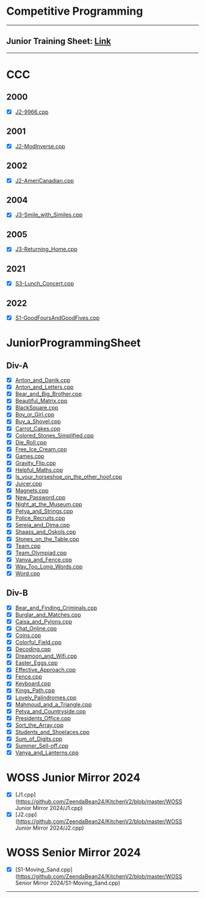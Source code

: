 # Competitive Programming
---
## Junior Training Sheet: [Link](https://docs.google.com/spreadsheets/d/1b5Z5IgLR7RHhMNnnS_nccTdA33M0H4g9JeX6LME3wHQ/edit?usp=sharing)
---
# CCC
## 2000
- [x] [J2-9966.cpp](https://github.com/ZeendaBean24/KitchenV2/blob/master/CCC/2000/J2-9966.cpp)
## 2001
- [x] [J2-ModInverse.cpp](https://github.com/ZeendaBean24/KitchenV2/blob/master/CCC/2001/J2-ModInverse.cpp)
## 2002
- [x] [J2-AmeriCanadian.cpp](https://github.com/ZeendaBean24/KitchenV2/blob/master/CCC/2002/J2-AmeriCanadian.cpp)
## 2004
- [x] [J3-Smile_with_Similes.cpp](https://github.com/ZeendaBean24/KitchenV2/blob/master/CCC/2004/J3-Smile_with_Similes.cpp)
## 2005
- [x] [J3-Returning_Home.cpp](https://github.com/ZeendaBean24/KitchenV2/blob/master/CCC/2005/J3-Returning_Home.cpp)
## 2021
- [x] [S3-Lunch_Concert.cpp](https://github.com/ZeendaBean24/KitchenV2/blob/master/CCC/2021/S3-Lunch_Concert.cpp)
## 2022
- [x] [S1-GoodFoursAndGoodFives.cpp](https://github.com/ZeendaBean24/KitchenV2/blob/master/CCC/2022/S1-GoodFoursAndGoodFives.cpp)
# JuniorProgrammingSheet
## Div-A
- [x] [Anton_and_Danik.cpp](https://github.com/ZeendaBean24/KitchenV2/blob/master/JuniorProgrammingSheet/Div-A/Anton_and_Danik.cpp)
- [x] [Anton_and_Letters.cpp](https://github.com/ZeendaBean24/KitchenV2/blob/master/JuniorProgrammingSheet/Div-A/Anton_and_Letters.cpp)
- [x] [Bear_and_Big_Brother.cpp](https://github.com/ZeendaBean24/KitchenV2/blob/master/JuniorProgrammingSheet/Div-A/Bear_and_Big_Brother.cpp)
- [x] [Beautiful_Matrix.cpp](https://github.com/ZeendaBean24/KitchenV2/blob/master/JuniorProgrammingSheet/Div-A/Beautiful_Matrix.cpp)
- [x] [BlackSquare.cpp](https://github.com/ZeendaBean24/KitchenV2/blob/master/JuniorProgrammingSheet/Div-A/BlackSquare.cpp)
- [x] [Boy_or_Girl.cpp](https://github.com/ZeendaBean24/KitchenV2/blob/master/JuniorProgrammingSheet/Div-A/Boy_or_Girl.cpp)
- [x] [Buy_a_Shovel.cpp](https://github.com/ZeendaBean24/KitchenV2/blob/master/JuniorProgrammingSheet/Div-A/Buy_a_Shovel.cpp)
- [x] [Carrot_Cakes.cpp](https://github.com/ZeendaBean24/KitchenV2/blob/master/JuniorProgrammingSheet/Div-A/Carrot_Cakes.cpp)
- [x] [Colored_Stones_Simplified.cpp](https://github.com/ZeendaBean24/KitchenV2/blob/master/JuniorProgrammingSheet/Div-A/Colored_Stones_Simplified.cpp)
- [x] [Die_Roll.cpp](https://github.com/ZeendaBean24/KitchenV2/blob/master/JuniorProgrammingSheet/Div-A/Die_Roll.cpp)
- [x] [Free_Ice_Cream.cpp](https://github.com/ZeendaBean24/KitchenV2/blob/master/JuniorProgrammingSheet/Div-A/Free_Ice_Cream.cpp)
- [x] [Games.cpp](https://github.com/ZeendaBean24/KitchenV2/blob/master/JuniorProgrammingSheet/Div-A/Games.cpp)
- [x] [Gravity_Flip.cpp](https://github.com/ZeendaBean24/KitchenV2/blob/master/JuniorProgrammingSheet/Div-A/Gravity_Flip.cpp)
- [x] [Helpful_Maths.cpp](https://github.com/ZeendaBean24/KitchenV2/blob/master/JuniorProgrammingSheet/Div-A/Helpful_Maths.cpp)
- [x] [Is_your_horseshoe_on_the_other_hoof.cpp](https://github.com/ZeendaBean24/KitchenV2/blob/master/JuniorProgrammingSheet/Div-A/Is_your_horseshoe_on_the_other_hoof.cpp)
- [x] [Juicer.cpp](https://github.com/ZeendaBean24/KitchenV2/blob/master/JuniorProgrammingSheet/Div-A/Juicer.cpp)
- [x] [Magnets.cpp](https://github.com/ZeendaBean24/KitchenV2/blob/master/JuniorProgrammingSheet/Div-A/Magnets.cpp)
- [x] [New_Password.cpp](https://github.com/ZeendaBean24/KitchenV2/blob/master/JuniorProgrammingSheet/Div-A/New_Password.cpp)
- [x] [Night_at_the_Museum.cpp](https://github.com/ZeendaBean24/KitchenV2/blob/master/JuniorProgrammingSheet/Div-A/Night_at_the_Museum.cpp)
- [x] [Petya_and_Strings.cpp](https://github.com/ZeendaBean24/KitchenV2/blob/master/JuniorProgrammingSheet/Div-A/Petya_and_Strings.cpp)
- [x] [Police_Recruits.cpp](https://github.com/ZeendaBean24/KitchenV2/blob/master/JuniorProgrammingSheet/Div-A/Police_Recruits.cpp)
- [x] [Sereja_and_Dima.cpp](https://github.com/ZeendaBean24/KitchenV2/blob/master/JuniorProgrammingSheet/Div-A/Sereja_and_Dima.cpp)
- [x] [Shaass_and_Oskols.cpp](https://github.com/ZeendaBean24/KitchenV2/blob/master/JuniorProgrammingSheet/Div-A/Shaass_and_Oskols.cpp)
- [x] [Stones_on_the_Table.cpp](https://github.com/ZeendaBean24/KitchenV2/blob/master/JuniorProgrammingSheet/Div-A/Stones_on_the_Table.cpp)
- [x] [Team.cpp](https://github.com/ZeendaBean24/KitchenV2/blob/master/JuniorProgrammingSheet/Div-A/Team.cpp)
- [x] [Team_Olympiad.cpp](https://github.com/ZeendaBean24/KitchenV2/blob/master/JuniorProgrammingSheet/Div-A/Team_Olympiad.cpp)
- [x] [Vanya_and_Fence.cpp](https://github.com/ZeendaBean24/KitchenV2/blob/master/JuniorProgrammingSheet/Div-A/Vanya_and_Fence.cpp)
- [x] [Way_Too_Long_Words.cpp](https://github.com/ZeendaBean24/KitchenV2/blob/master/JuniorProgrammingSheet/Div-A/Way_Too_Long_Words.cpp)
- [x] [Word.cpp](https://github.com/ZeendaBean24/KitchenV2/blob/master/JuniorProgrammingSheet/Div-A/Word.cpp)
## Div-B
- [x] [Bear_and_Finding_Criminals.cpp](https://github.com/ZeendaBean24/KitchenV2/blob/master/JuniorProgrammingSheet/Div-B/Bear_and_Finding_Criminals.cpp)
- [x] [Burglar_and_Matches.cpp](https://github.com/ZeendaBean24/KitchenV2/blob/master/JuniorProgrammingSheet/Div-B/Burglar_and_Matches.cpp)
- [x] [Caisa_and_Pylons.cpp](https://github.com/ZeendaBean24/KitchenV2/blob/master/JuniorProgrammingSheet/Div-B/Caisa_and_Pylons.cpp)
- [x] [Chat_Online.cpp](https://github.com/ZeendaBean24/KitchenV2/blob/master/JuniorProgrammingSheet/Div-B/Chat_Online.cpp)
- [x] [Coins.cpp](https://github.com/ZeendaBean24/KitchenV2/blob/master/JuniorProgrammingSheet/Div-B/Coins.cpp)
- [x] [Colorful_Field.cpp](https://github.com/ZeendaBean24/KitchenV2/blob/master/JuniorProgrammingSheet/Div-B/Colorful_Field.cpp)
- [x] [Decoding.cpp](https://github.com/ZeendaBean24/KitchenV2/blob/master/JuniorProgrammingSheet/Div-B/Decoding.cpp)
- [x] [Dreamoon_and_Wifi.cpp](https://github.com/ZeendaBean24/KitchenV2/blob/master/JuniorProgrammingSheet/Div-B/Dreamoon_and_Wifi.cpp)
- [x] [Easter_Eggs.cpp](https://github.com/ZeendaBean24/KitchenV2/blob/master/JuniorProgrammingSheet/Div-B/Easter_Eggs.cpp)
- [x] [Effective_Approach.cpp](https://github.com/ZeendaBean24/KitchenV2/blob/master/JuniorProgrammingSheet/Div-B/Effective_Approach.cpp)
- [x] [Fence.cpp](https://github.com/ZeendaBean24/KitchenV2/blob/master/JuniorProgrammingSheet/Div-B/Fence.cpp)
- [x] [Keyboard.cpp](https://github.com/ZeendaBean24/KitchenV2/blob/master/JuniorProgrammingSheet/Div-B/Keyboard.cpp)
- [x] [Kings_Path.cpp](https://github.com/ZeendaBean24/KitchenV2/blob/master/JuniorProgrammingSheet/Div-B/Kings_Path.cpp)
- [x] [Lovely_Palindromes.cpp](https://github.com/ZeendaBean24/KitchenV2/blob/master/JuniorProgrammingSheet/Div-B/Lovely_Palindromes.cpp)
- [x] [Mahmoud_and_a_Triangle.cpp](https://github.com/ZeendaBean24/KitchenV2/blob/master/JuniorProgrammingSheet/Div-B/Mahmoud_and_a_Triangle.cpp)
- [x] [Petya_and_Countryside.cpp](https://github.com/ZeendaBean24/KitchenV2/blob/master/JuniorProgrammingSheet/Div-B/Petya_and_Countryside.cpp)
- [x] [Presidents_Office.cpp](https://github.com/ZeendaBean24/KitchenV2/blob/master/JuniorProgrammingSheet/Div-B/Presidents_Office.cpp)
- [x] [Sort_the_Array.cpp](https://github.com/ZeendaBean24/KitchenV2/blob/master/JuniorProgrammingSheet/Div-B/Sort_the_Array.cpp)
- [x] [Students_and_Shoelaces.cpp](https://github.com/ZeendaBean24/KitchenV2/blob/master/JuniorProgrammingSheet/Div-B/Students_and_Shoelaces.cpp)
- [x] [Sum_of_Digits.cpp](https://github.com/ZeendaBean24/KitchenV2/blob/master/JuniorProgrammingSheet/Div-B/Sum_of_Digits.cpp)
- [x] [Summer_Sell-off.cpp](https://github.com/ZeendaBean24/KitchenV2/blob/master/JuniorProgrammingSheet/Div-B/Summer_Sell-off.cpp)
- [x] [Vanya_and_Lanterns.cpp](https://github.com/ZeendaBean24/KitchenV2/blob/master/JuniorProgrammingSheet/Div-B/Vanya_and_Lanterns.cpp)
# WOSS Junior Mirror 2024
- [x] [J1.cpp](https://github.com/ZeendaBean24/KitchenV2/blob/master/WOSS Junior Mirror 2024/J1.cpp)
- [x] [J2.cpp](https://github.com/ZeendaBean24/KitchenV2/blob/master/WOSS Junior Mirror 2024/J2.cpp)
# WOSS Senior Mirror 2024
- [x] [S1-Moving_Sand.cpp](https://github.com/ZeendaBean24/KitchenV2/blob/master/WOSS Senior Mirror 2024/S1-Moving_Sand.cpp)
---
